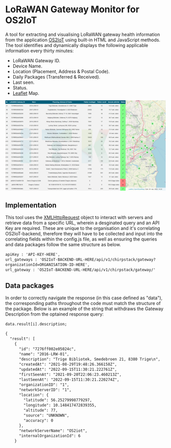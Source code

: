 # LoRaWAN Gateway Monitor for OS2IoT

A tool for extracting and visualising LoRaWAN gateway health information from the application [OS2IoT](https://os2.eu/produkt/os2iot) using built-in HTML and JavaScript methods. The tool identifies and dynamically displays the following applicable information every thirty minutes:

- LoRaWAN Gateway ID.
- Device Name.
- Location (Placement, Address & Postal Code).
- Daily Packages (Transferred & Received).
- Last seen.
- Status.
- [Leaflet](https://leafletjs.com/) Map.

![Screenshot of interface](https://raw.githubusercontent.com/ITKCityLab/LoRaWan-gateway-monitor/main/LoRaWan-Gateway-Monitor.png)

## Implementation

This tool uses the [XMLHttpRequest](https://developer.mozilla.org/en-US/docs/Web/API/XMLHttpRequest) object to interact with servers and retrieve data from a specific URL, wherein a desginated query and an API Key are required. These are unique to the organisation and it's correlating OS2IoT-backend, therefore they will have to be collected and input into the correlating fields within the config.js file, as well as ensuring the queries and data packages follow the same structure as below.
```
apiKey : 'API-KEY-HERE',
url_gateways : 'OS2IoT-BACKEND-URL-HERE/api/v1/chirpstack/gateway?organizationId=ORGANISATION-ID-HERE',
url_gateway : 'OS2IoT-BACKEND-URL-HERE/api/v1/chirpstack/gateway/'
```

## Data packages

In order to correctly navigate the response (in this case defined as "data"), the corresponding paths throughout the code must match the structure of the package. Below is an example of the string that withdraws the Gateway Description from the optained response query:

```
data.result[i].description;
```

```
{
  "result": [
    {
      "id": "7276ff002e05024c",
      "name": "2016-LRW-01",
      "description": "Trige Bibliotek, Smedebroen 21, 8380 Trige\n",
      "createdAt": "2021-08-29T19:48:26.366158Z",
      "updatedAt": "2022-09-15T11:30:21.222761Z",
      "firstSeenAt": "2021-09-20T22:06:23.460213Z",
      "lastSeenAt": "2022-09-15T11:30:21.220274Z",
      "organizationID": "1",
      "networkServerID": "1",
      "location": {
        "latitude": 56.25279998779297,
        "longitude": 10.148417472839355,
        "altitude": 77,
        "source": "UNKNOWN",
        "accuracy": 0
      },
      "networkServerName": "OS2iot",
      "internalOrganizationId": 6
    }
```
